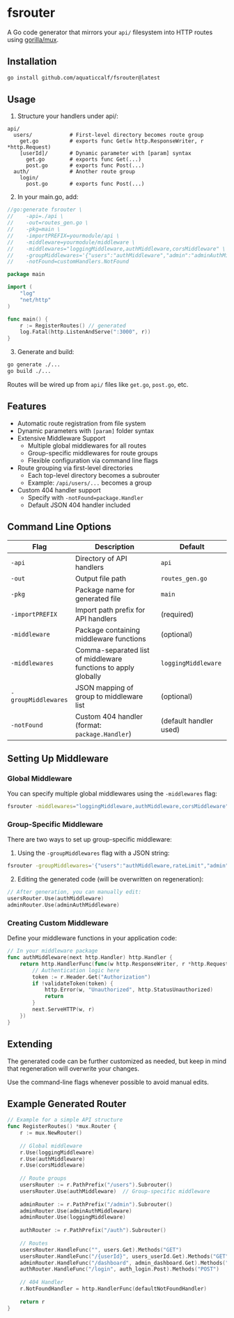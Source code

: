 # fsrouter

A Go code generator that mirrors your `api/` filesystem into HTTP routes using [gorilla/mux](https://github.com/gorilla/mux).

## Installation

```bash
go install github.com/aquaticcalf/fsrouter@latest
```

## Usage

1. Structure your handlers under api/:

```
api/
  users/            # First-level directory becomes route group
    get.go          # exports func Get(w http.ResponseWriter, r *http.Request)
    [userId]/       # Dynamic parameter with [param] syntax
      get.go        # exports func Get(...)
      post.go       # exports func Post(...)
  auth/             # Another route group
    login/
      post.go       # exports func Post(...)
```

2. In your main.go, add:

```go
//go:generate fsrouter \
//    -api=./api \
//    -out=routes_gen.go \
//    -pkg=main \
//    -importPREFIX=yourmodule/api \
//    -middleware=yourmodule/middleware \
//    -middlewares="loggingMiddleware,authMiddleware,corsMiddleware" \
//    -groupMiddlewares='{"users":"authMiddleware","admin":"adminAuthMiddleware,loggingMiddleware"}' \
//    -notFound=customHandlers.NotFound

package main

import (
    "log"
    "net/http"
)

func main() {
    r := RegisterRoutes() // generated
    log.Fatal(http.ListenAndServe(":3000", r))
}
```

3. Generate and build:

```bash
go generate ./...
go build ./...
```

Routes will be wired up from `api/` files like `get.go`, `post.go`, etc.

## Features

- Automatic route registration from file system
- Dynamic parameters with `[param]` folder syntax
- Extensive Middleware Support
  - Multiple global middlewares for all routes
  - Group-specific middlewares for route groups
  - Flexible configuration via command line flags
- Route grouping via first-level directories
  - Each top-level directory becomes a subrouter
  - Example: `/api/users/...` becomes a group
- Custom 404 handler support
  - Specify with `-notFound=package.Handler`
  - Default JSON 404 handler included

## Command Line Options

| Flag | Description | Default |
|------|-------------|---------|
| `-api` | Directory of API handlers | `api` |
| `-out` | Output file path | `routes_gen.go` |
| `-pkg` | Package name for generated file | `main` |
| `-importPREFIX` | Import path prefix for API handlers | (required) |
| `-middleware` | Package containing middleware functions | (optional) |
| `-middlewares` | Comma-separated list of middleware functions to apply globally | `loggingMiddleware` |
| `-groupMiddlewares` | JSON mapping of group to middleware list | (optional) |
| `-notFound` | Custom 404 handler (format: `package.Handler`) | (default handler used) |

## Setting Up Middleware

### Global Middleware

You can specify multiple global middlewares using the `-middlewares` flag:

```bash
fsrouter -middlewares="loggingMiddleware,authMiddleware,corsMiddleware"
```

### Group-Specific Middleware

There are two ways to set up group-specific middleware:

1. Using the `-groupMiddlewares` flag with a JSON string:

```bash
fsrouter -groupMiddlewares='{"users":"authMiddleware,rateLimit","admin":"adminAuthMiddleware"}'
```

2. Editing the generated code (will be overwritten on regeneration):

```go
// After generation, you can manually edit:
usersRouter.Use(authMiddleware)
adminRouter.Use(adminAuthMiddleware)
```

### Creating Custom Middleware

Define your middleware functions in your application code:

```go
// In your middleware package
func authMiddleware(next http.Handler) http.Handler {
    return http.HandlerFunc(func(w http.ResponseWriter, r *http.Request) {
        // Authentication logic here
        token := r.Header.Get("Authorization")
        if !validateToken(token) {
            http.Error(w, "Unauthorized", http.StatusUnauthorized)
            return
        }
        next.ServeHTTP(w, r)
    })
}
```

## Extending

The generated code can be further customized as needed, but keep in mind that regeneration will overwrite your changes.

Use the command-line flags whenever possible to avoid manual edits.

## Example Generated Router

```go
// Example for a simple API structure
func RegisterRoutes() *mux.Router {
    r := mux.NewRouter()
    
    // Global middleware
    r.Use(loggingMiddleware)
    r.Use(authMiddleware)
    r.Use(corsMiddleware)
    
    // Route groups
    usersRouter := r.PathPrefix("/users").Subrouter()
    usersRouter.Use(authMiddleware)  // Group-specific middleware
    
    adminRouter := r.PathPrefix("/admin").Subrouter()
    adminRouter.Use(adminAuthMiddleware)
    adminRouter.Use(loggingMiddleware)
    
    authRouter := r.PathPrefix("/auth").Subrouter()
    
    // Routes
    usersRouter.HandleFunc("", users.Get).Methods("GET")
    usersRouter.HandleFunc("/{userId}", users_userId.Get).Methods("GET")
    adminRouter.HandleFunc("/dashboard", admin_dashboard.Get).Methods("GET")
    authRouter.HandleFunc("/login", auth_login.Post).Methods("POST")
    
    // 404 Handler
    r.NotFoundHandler = http.HandlerFunc(defaultNotFoundHandler)
    
    return r
}
```
